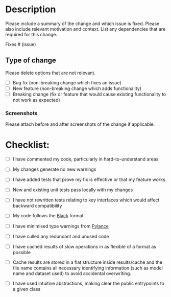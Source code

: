 # Description

Please include a summary of the change and which issue is fixed. Please also include relevant motivation and context. List any dependencies that are required for this change.

Fixes # (issue)

## Type of change

Please delete options that are not relevant.

- [ ] Bug fix (non-breaking change which fixes an issue)
- [ ] New feature (non-breaking change which adds functionality)
- [ ] Breaking change (fix or feature that would cause existing functionality to not work as expected)

### Screenshots
Please attach before and after screenshots of the change if applicable.

<!--
Example:

| Before | After |
| ------ | ----- |
| _gif/png before_ | _gif/png after_ |


To upload images to a PR -- simply drag and drop an image while in edit mode and it should upload the image directly. You can then paste that source into the above before/after sections.
-->

# Checklist:

- [ ] I have commented my code, particularly in hard-to-understand areas
- [ ] My changes generate no new warnings
- [ ] I have added tests that prove my fix is effective or that my feature works
- [ ] New and existing unit tests pass locally with my changes
- [ ] I have not rewritten tests relating to key interfaces which would affect backward compatibility
- [ ] My code follows the [Black](https://pypi.org/project/black/) format
- [ ] I have minimised type warnings from [Pylance](https://marketplace.visualstudio.com/items?itemName=ms-python.vscode-pylance)
- [ ] I have culled any redundant and unused code
- [ ] I have cached results of slow operations in as flexible of a format as possible
- [ ] Cache results are stored in a flat structure inside results/cache and the file name contains all necessary identifying information (such as model name and dataset used) to avoid accidental overwriting.
- [ ] I have used intuitive abstractions, making clear the public entrypoints to a given class


<!--
As you go through the checklist above, you can mark something as done by putting an x character in it

For example,
- [x] I have done this task
- [ ] I have not done this task
-->